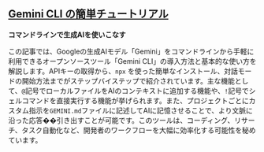 ## [Gemini CLI の簡単チュートリアル](https://zenn.dev/schroneko/articles/gemini-cli-tutorial)

**コマンドラインで生成AIを使いこなす**

この記事では、Googleの生成AIモデル「Gemini」をコマンドラインから手軽に利用できるオープンソースツール「Gemini CLI」の導入方法と基本的な使い方を解説します。APIキーの取得から、`npx` を使った簡単なインストール、対話モードの開始方法までがステップバイステップで紹介されています。主な機能として、`@`記号でローカルファイルをAIのコンテキストに追加する機能や、`!`記号でシェルコマンドを直接実行する機能が挙げられます。また、プロジェクトごとにカスタム指示を`GEMINI.md`ファイルに記述してAIに記憶させることで、より文脈に沿った応答��引き出すことが可能です。このツールは、コーディング、リサーチ、タスク自動化など、開発者のワークフローを大幅に効率化する可能性を秘めています。